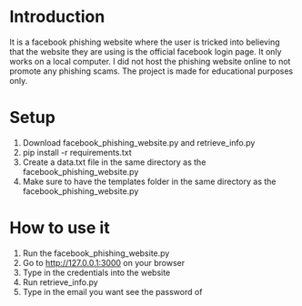 # Introduction
It is a facebook phishing website where the user is tricked into believing that the website they are using is the official facebook login page.
It only works on a local computer. 
I did not host the phishing website online to not promote any phishing scams.
The project is made for educational purposes only.

# Setup
1. Download facebook_phishing_website.py and retrieve_info.py
2. pip install -r requirements.txt
3. Create a data.txt file in the same directory as the facebook_phishing_website.py
4. Make sure to have the templates folder in the same directory as the facebook_phishing_website.py


# How to use it
1. Run the facebook_phishing_website.py
2. Go to http://127.0.0.1:3000 on your browser
3. Type in the credentials into the website
4. Run retrieve_info.py
5. Type in the email you want see the password of



